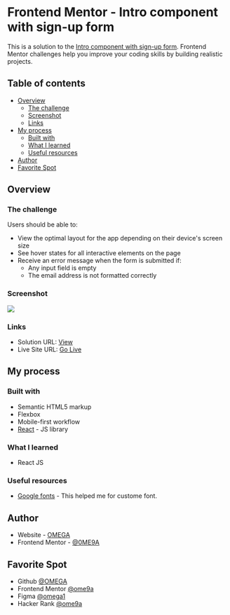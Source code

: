 # Frontend Mentor - Intro component with sign-up form


This is a solution to the [Intro component with sign-up form](https://www.frontendmentor.io/solutions/react-signup-app-BS2zzvUU30). Frontend Mentor challenges help you improve your coding skills by building realistic projects.

## Table of contents

- [Overview](#overview)
  - [The challenge](#the-challenge)
  - [Screenshot](#screenshot)
  - [Links](#links)
- [My process](#my-process)
  - [Built with](#built-with)
  - [What I learned](#what-i-learned)
  - [Useful resources](#useful-resources)
- [Author](#author)
- [Favorite Spot](#favorite-spot)


## Overview

### The challenge

Users should be able to:

- View the optimal layout for the app depending on their device's screen size
- See hover states for all interactive elements on the page
- Receive an error message when the form is submitted if:
  - Any input field is empty
  - The email address is not formatted correctly

### Screenshot

![](https://github.com/0ME9A/screenshots/blob/main/react-signup-app.png?raw=true)



### Links

- Solution URL: [View](https://github.com/0ME9A/react-signup-app)
- Live Site URL: [Go Live](https://0me9a.github.io/react-signup-app/)

## My process

### Built with

- Semantic HTML5 markup
- Flexbox
- Mobile-first workflow
- [React](https://reactjs.org/) - JS library

### What I learned
- React JS



### Useful resources

- [Google fonts](https://fonts.google.com/) - This helped me for custome font.

## Author

- Website - [OMEGA](https://www.ome9a.com)
- Frontend Mentor - [@0ME9A](https://www.frontendmentor.io/profile/0me9a)

## Favorite Spot
- Github [@OMEGA](https://www.github.com/0me9a)
- Frontend Mentor [@ome9a](https://www.frontendmentor.io/profile/0me9a)
- Figma [@omega1](https://www.figma.com/@omega1)
- Hacker Rank [@ome9a](https://www.hackerrank.com/ome9a)
